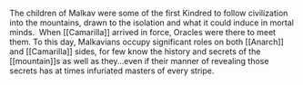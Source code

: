 The children of Malkav were some of the first Kindred to follow civilization into the mountains, drawn to the isolation and what it could induce in mortal minds.  When [[Camarilla]] arrived in force, Oracles were there to meet them. To this day, Malkavians occupy significant roles on both [[Anarch]] and [[Camarilla]] sides, for few know the history and secrets of the [[mountain]]s as well as they…even if their manner of revealing those secrets has at times infuriated masters of every stripe.